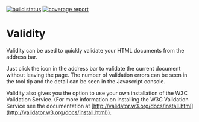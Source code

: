 [![build status](https://gitlab.com/renyard/validity/badges/develop/build.svg)](https://gitlab.com/renyard/validity/commits/develop)
[![coverage report](https://gitlab.com/renyard/validity/badges/develop/coverage.svg)](https://gitlab.com/renyard/validity/commits/develop)

# Validity


Validity can be used to quickly validate your HTML documents from the address bar.

Just click the icon in the address bar to validate the current document without leaving the page.  The number of validation errors can be seen in the tool tip and the detail can be seen in the Javascript console.

Validity also gives you the option to use your own installation of the W3C Validation Service.  (For more information on installing the W3C Validation Service see the documentation at [http://validator.w3.org/docs/install.html](http://validator.w3.org/docs/install.html)).
